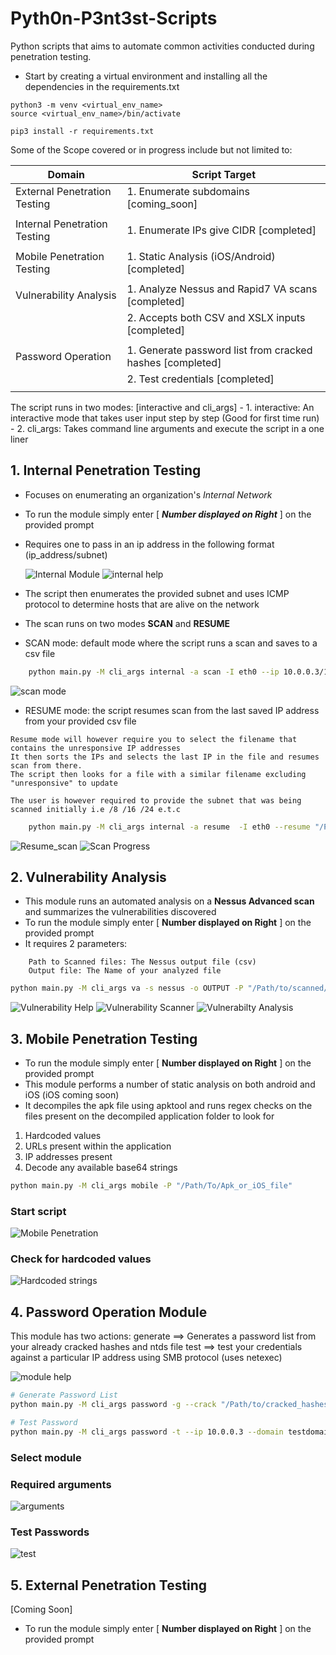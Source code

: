 # Pyth0n-P3nt3st-Scripts

Python scripts that aims to automate common activities conducted during penetration testing.
- Start by creating a virtual environment and installing all the dependencies in the requirements.txt
```shell
python3 -m venv <virtual_env_name>
source <virtual_env_name>/bin/activate

pip3 install -r requirements.txt

```
  
Some of the Scope covered or in progress include but not limited to:

| Domain                       | Script Target                                                      |
|------------------------------|--------------------------------------------------------------------|
| External Penetration Testing | 1. Enumerate subdomains                           [coming_soon]    |
|                              |                                                                    |
| Internal Penetration Testing | 1. Enumerate IPs give CIDR                        [completed]      |
|                              |                                                                    |
| Mobile Penetration Testing   | 1. Static Analysis (iOS/Android)                  [completed]      |
|                              |                                                                    |
| Vulnerability Analysis       | 1. Analyze Nessus and Rapid7 VA scans             [completed]      |
|                              | 2. Accepts both CSV and XSLX inputs               [completed]      |
|                              |                                                                    |
| Password Operation           | 1. Generate password list from cracked hashes     [completed]      |
|                              | 2. Test credentials                               [completed]      |
|                              |                                                                    |

The script runs in two modes: [interactive and cli_args]
    - 1. interactive: An interactive mode that takes user input step by step (Good for first time run)
    - 2. cli_args:    Takes command line arguments and execute the script in a one liner

## 1. Internal Penetration Testing

- Focuses on enumerating an organization's _Internal Network_
- To run the module simply enter [ **_Number displayed on Right_** ] on the provided prompt
- Requires one to pass in an ip address in the following format (ip_address/subnet)

  ![Internal Module](images/internal.png)
  ![internal help](images/internal-2.png)
  
- The script then enumerates the provided subnet and uses ICMP protocol to determine hosts that are alive on the network
- The scan runs on two modes **SCAN** and **RESUME**
- SCAN mode: default mode where the script runs a scan and saves to a csv file
```sh
    python main.py -M cli_args internal -a scan -I eth0 --ip 10.0.0.3/16 -o Output_file
```
![scan mode](images/internal_scan.png)

- RESUME mode: the script resumes scan from the last saved IP address from your provided csv file

```text
Resume mode will however require you to select the filename that contains the unresponsive IP addresses
It then sorts the IPs and selects the last IP in the file and resumes scan from there.
The script then looks for a file with a similar filename excluding "unresponsive" to update

The user is however required to provide the subnet that was being scanned initially i.e /8 /16 /24 e.t.c
```
```sh
    python main.py -M cli_args internal -a resume  -I eth0 --resume "/Path/to/unresponsive-file" --mask 16

```
![Resume_scan](images/internal_resume.png)
![Scan Progress](images/scan_progress.png)

## 2. Vulnerability Analysis

- This module runs an automated analysis on a **Nessus Advanced scan** and summarizes the vulnerabilities discovered
- To run the module simply enter [ **Number displayed on Right** ] on the provided prompt
- It requires 2 parameters:

```text
    Path to Scanned files: The Nessus output file (csv)
    Output file: The Name of your analyzed file
```
```sh
python main.py -M cli_args va -s nessus -o OUTPUT -P "/Path/to/scanned/files" 
```
![Vulnerability Help](images/va_help.png)
![Vulnerability Scanner](images/va_scanner_filetype.png)
![Vulnerabilty Analysis](images/va.png)

## 3. Mobile Penetration Testing


- To run the module simply enter [ **Number displayed on Right** ] on the provided prompt
- This module performs a number of static analysis on both android and iOS (iOS coming soon)
- It decompiles the apk file using apktool and runs regex checks on the files present on the decompiled application folder to look for
1. Hardcoded values
2. URLs present within the application
3. IP addresses present
4. Decode any available base64 strings
```sh
python main.py -M cli_args mobile -P "/Path/To/Apk_or_iOS_file"
```

### Start script
![Mobile Penetration](images/mobile-start.png)

### Check for hardcoded values
![Hardcoded strings](images/mobile-hardcoded.png)

## 4. Password Operation Module
This module has two actions:
    generate ==> Generates a password list from your already cracked hashes and ntds file
    test ==> test your credentials against a particular IP address using SMB protocol (uses netexec)

![module help](images/password1.png)

```sh
# Generate Password List
python main.py -M cli_args password -g --crack "/Path/to/cracked_hashes" --output my_password_list --dump "Path/to/dumps.ntds"

# Test Password
python main.py -M cli_args password -t --ip 10.0.0.3 --domain testdomain.co --pass_file my_password_list

```

### Select module

### Required arguments
![arguments](images/password-02.png)
### Test Passwords
![test](images/test-pass.png)

## 5. External Penetration Testing

[Coming Soon]

- To run the module simply enter [ **Number displayed on Right** ] on the provided prompt


